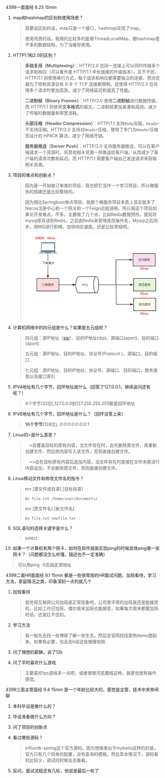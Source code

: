 4399一面面经      8.25  15min

1. map和hashmap的区别和使用场景？

   > 真要说区别的话，map只是一个接口，hashmap实现了map。
   >
   > 使用场景的话，我用的比较多的是用ThreadLocalMap，跟hashmap差不多的数据结构，为了当缓存使用。

2. HTTP1.1和2.0的区别？

   > **多路复用（Multiplexing）**：HTTP/2.0 在同一连接上可以同时传输多个请求和响应（可以看作是 HTTP/1.1 中长链接的升级版本），互不干扰。HTTP/1.1 则使用串行方式，每个请求和响应都需要独立的连接，而浏览器为了控制资源会有 6-8 个 TCP 连接都限制。这使得 HTTP/2.0 在处理多个请求时更加高效，减少了网络延迟和提高了性能。
   >
   > **二进制帧（Binary Frames）**：HTTP/2.0 使用**二进制帧**进行数据传输，而 HTTP/1.1 则使用**文本格式**的报文。二进制帧更加紧凑和高效，减少了传输的数据量和带宽消耗。
   >
   > **头部压缩（Header Compression）**：HTTP/1.1 支持`Body`压缩，`Header`不支持压缩。HTTP/2.0 支持对`Header`压缩，使用了专门为`Header`压缩而设计的 HPACK 算法，减少了网络开销。
   >
   > **服务器推送（Server Push）**：HTTP/2.0 支持服务器推送，可以在客户端请求一个资源时，将其他相关资源一并推送给客户端，从而减少了客户端的请求次数和延迟。而 HTTP/1.1 需要客户端自己发送请求来获取相关资源。

3. 项目的难点和创新点？

   > 因为是一开始做订单类的项目，我也把它当作一个学习项目，所以微服务的搭建还是比较繁琐的。
   >
   > 因为相比Springboot单点项目，我那个微服务项目本质上其实就多了Nacos注册中心和一个网关和一个Feign远程调用。所以我这个项目如果论开发难点，不多。主要做了几个点，比如Redis数据预热，提前将mysql库存读到Redis，之后由Redis来管理库存操作先，Mysql之后同步。用MQ进行削峰，加快响应速度。还是比较常规吧。
   >
   > ![img](./4399牛客3月2日.assets/6741bd23701e729e341dba2903a57bc9.png)

4. 计算机网络中的四元组是什么？如果是五元组呢？

   > 四元组：源IP地址（[sip](https://so.csdn.net/so/search?q=sip&spm=1001.2101.3001.7020)）、目的IP地址(dip)、源端口(sport)、目的端口(dport)
   >
   > 五元组：源IP地址、目的IP地址、协议号(Protocol )、源端口、目的端口
   >
   > 七元组：源IP地址、目的IP地址、协议号、源端口、目的端口，服务类型以及接口索引

5. IPV4地址有几个字节，回环地址是什么（回答了127.0.0.1，继续追问还有呢？）

   > 4个字节(32位),127.0.0.0到127.255.255.255都是回环地址

6. IPV6地址有几个字节，回环地址是什么？（回环没答上来）

   > **16个字节**(128位), *0:0:0:0:0:0:0:1*

7. Linux的>是什么意思？

   > 　>会覆盖目标的原有内容，当文件存在时，会先删除原文件，再重新创建文件，然后把内容写入该文件，否则直接创建文件。
   >
   > 　>>会在目标原有内容后追加内容，当文件存在时直接在文件末尾进行内容追加，不会删除原文件，否则直接创建文件。

8. Linux移动文件和修改文件名的指令？

   > mv [源文件或目录] [目标目录]
   >
   > ```shell
   > mv file.txt /home/user/documents/
   > ```
   >
   > mv [原文件名] [新文件名]
   >
   > ```shell
   > mv file.txt newfile.txt
   > ```

9. SQL语句的选择关键字是什么？

   > select

10. 如果一个计算机有两个网卡，如何在软件层面实现ping的时候具体ping哪一张网卡？（问题都没怎么听懂，描述也不一定准确）

> 可以用ping -S去指定源地址

4399二面HR面面经   9.1   15min
都是一些很常规的HR面试问题，加班看待，学习方法，家庭情况之类，印象深刻一点的就几个

1. 加班看待

   > 我觉得互联网公司加班是正常现象吧，公司里平常的加班我还是能接受的，比如工作日加班，偶尔周末加班也能接受，如果每次周末都要加班的话，还是扛不住的。

2. 学习方法

   > 我一般先去找一些博客了解一些生态，然后去官网找找案例demo跑起来，如果有必要，也会去b站这些搜搜视频

3. 问了理想的薪酬，说了12k

4. 问了平时喜欢什么游戏

   > 主要喜欢fps游戏多一点吧，或者类银河恶魔城这种，我感觉很有操作感觉。

4399三面主管面经   9.4   15min
是一个年龄比较大的，感觉是主管，技术中夹带闲聊

1. 本科毕设是做什么的？

2. 毕设准备做什么方向？

3. 问了项目的创新点

4. 看过哪些源码？

   > influxdb-spring这个官方源码，因为想做类似于mybatis这样的封装，官方只有几个简单的配置，没有查询的模板。然后其余情况下，源码看的比较少，调试的时候会去看看。

5. 反问，面试流程还有几轮，他说是最后一轮了

